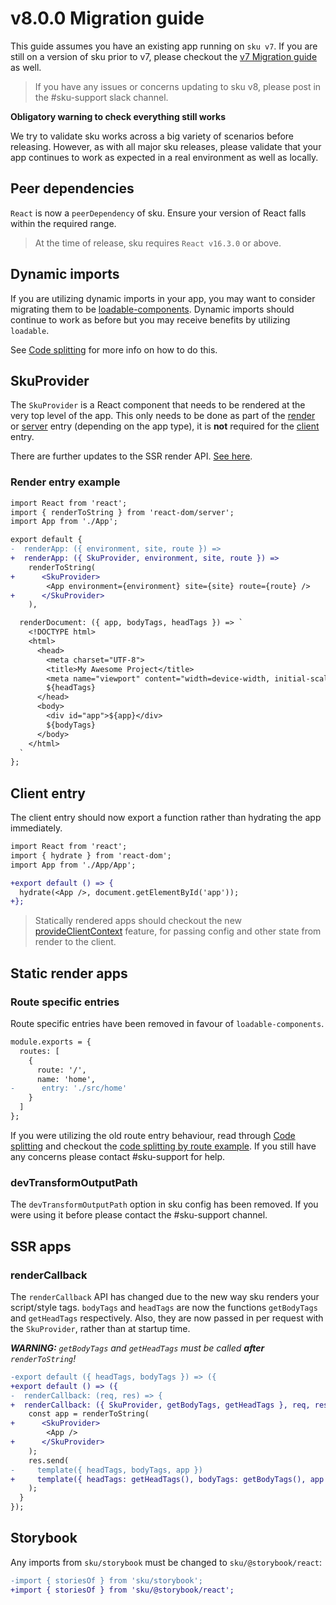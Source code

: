 # v8.0.0 Migration guide

This guide assumes you have an existing app running on `sku v7`. If you are still on a version of sku prior to v7, please checkout the [v7 Migration guide](./migration-guides/v7.0.0) as well.

> If you have any issues or concerns updating to sku v8, please post in the #sku-support slack channel.

**Obligatory warning to check everything still works**

We try to validate sku works across a big variety of scenarios before releasing. However, as with all major sku releases, please validate that your app continues to work as expected in a real environment as well as locally.

## Peer dependencies

`React` is now a `peerDependency` of sku. Ensure your version of React falls within the required range.

> At the time of release, sku requires `React v16.3.0` or above.

## Dynamic imports

If you are utilizing dynamic imports in your app, you may want to consider migrating them to be [loadable-components](https://www.smooth-code.com/open-source/loadable-components/). Dynamic imports should continue to work as before but you may receive benefits by utilizing `loadable`.

See [Code splitting](./docs/code-splitting) for more info on how to do this.

## SkuProvider

The `SkuProvider` is a React component that needs to be rendered at the very top level of the app. This only needs to be done as part of the [render](./docs/building-the-app#render) or [server](./docs/building-the-app#server) entry (depending on the app type), it is **not** required for the [client](./docs/building-the-app#client) entry.

There are further updates to the SSR render API. [See here](#rendercallback).

### Render entry example

```diff
import React from 'react';
import { renderToString } from 'react-dom/server';
import App from './App';

export default {
-  renderApp: ({ environment, site, route }) =>
+  renderApp: ({ SkuProvider, environment, site, route }) =>
    renderToString(
+      <SkuProvider>
        <App environment={environment} site={site} route={route} />
+      </SkuProvider>
    ),

  renderDocument: ({ app, bodyTags, headTags }) => `
    <!DOCTYPE html>
    <html>
      <head>
        <meta charset="UTF-8">
        <title>My Awesome Project</title>
        <meta name="viewport" content="width=device-width, initial-scale=1">
        ${headTags}
      </head>
      <body>
        <div id="app">${app}</div>
        ${bodyTags}
      </body>
    </html>
  `
};
```

## Client entry

The client entry should now export a function rather than hydrating the app immediately.

```diff
import React from 'react';
import { hydrate } from 'react-dom';
import App from './App/App';

+export default () => {
  hydrate(<App />, document.getElementById('app'));
+};
```

> Statically rendered apps should checkout the new [provideClientContext](./docs/static-rendering#provideclientcontext) feature, for passing config and other state from render to the client.

## **Static render apps**

### Route specific entries

Route specific entries have been removed in favour of `loadable-components`.

```diff
module.exports = {
  routes: [
    {
      route: '/',
      name: 'home',
-      entry: './src/home'
    }
  ]
};
```

If you were utilizing the old route entry behaviour, read through [Code splitting](./docs/code-splitting) and checkout the [code splitting by route example](./docs/code-splitting#code-splitting-by-route). If you still have any concerns please contact #sku-support for help.

### devTransformOutputPath

The `devTransformOutputPath` option in sku config has been removed. If you were using it before please contact the #sku-support channel.

## **SSR apps**

### renderCallback

The `renderCallback` API has changed due to the new way sku renders your script/style tags. `bodyTags` and `headTags` are now the functions `getBodyTags` and `getHeadTags` respectively. Also, they are now passed in per request with the `SkuProvider`, rather than at startup time.

_**WARNING:** `getBodyTags` and `getHeadTags` must be called **after** `renderToString`!_

```diff
-export default ({ headTags, bodyTags }) => ({
+export default () => ({
-  renderCallback: (req, res) => {
+  renderCallback: ({ SkuProvider, getBodyTags, getHeadTags }, req, res) => {
    const app = renderToString(
+      <SkuProvider>
        <App />
+      </SkuProvider>
    );
    res.send(
-     template({ headTags, bodyTags, app })
+     template({ headTags: getHeadTags(), bodyTags: getBodyTags(), app })
    );
  }
});

```

## **Storybook**

Any imports from `sku/storybook` must be changed to `sku/@storybook/react`:

```diff
-import { storiesOf } from 'sku/storybook';
+import { storiesOf } from 'sku/@storybook/react';
```
